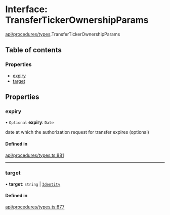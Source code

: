 # Interface: TransferTickerOwnershipParams

[api/procedures/types](../wiki/api.procedures.types).TransferTickerOwnershipParams

## Table of contents

### Properties

- [expiry](../wiki/api.procedures.types.TransferTickerOwnershipParams#expiry)
- [target](../wiki/api.procedures.types.TransferTickerOwnershipParams#target)

## Properties

### expiry

• `Optional` **expiry**: `Date`

date at which the authorization request for transfer expires (optional)

#### Defined in

[api/procedures/types.ts:881](https://github.com/PolymeshAssociation/polymesh-sdk/blob/07b115c8/src/api/procedures/types.ts#L881)

___

### target

• **target**: `string` \| [`Identity`](../wiki/api.entities.Identity.Identity)

#### Defined in

[api/procedures/types.ts:877](https://github.com/PolymeshAssociation/polymesh-sdk/blob/07b115c8/src/api/procedures/types.ts#L877)
